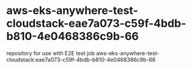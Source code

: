 # aws-eks-anywhere-test-cloudstack-eae7a073-c59f-4bdb-b810-4e0468386c9b-66
repository for use with E2E test job aws-eks-anywhere-test-cloudstack:eae7a073-c59f-4bdb-b810-4e0468386c9b-66
